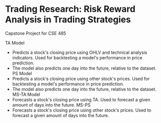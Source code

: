 # Trading Research: Risk Reward Analysis in Trading Strategies
Capstone Project for CSE 485

TA Model
- Predicts a stock's closing price using OHLV and technical analysis indicators. Used for backtesting a model's performance in price prediction.
- The model also predicts one day into the future, relative to the dataset.
PS Model
- Predicts a stock's closing price using other stock's prices. Used for backtesting a model's performance in price prediction.
- The model also predicts one day into the future, relative to the dataset.
MS-TA Model
- Forecasts a stock's closing price using TA. Used to forecast a given amount of days into the future.
MS-PS
- Forecasts a stock's closing price using other stock's prices. Used to forecast a given amount of days into the future.
